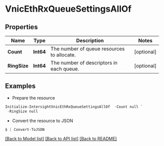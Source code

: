 # VnicEthRxQueueSettingsAllOf
## Properties

Name | Type | Description | Notes
------------ | ------------- | ------------- | -------------
**Count** | **Int64** | The number of queue resources to allocate. | [optional] 
**RingSize** | **Int64** | The number of descriptors in each queue. | [optional] 

## Examples

- Prepare the resource
```powershell
Initialize-IntersightVnicEthRxQueueSettingsAllOf  -Count null `
 -RingSize null
```

- Convert the resource to JSON
```powershell
$ | Convert-ToJSON
```

[[Back to Model list]](../README.md#documentation-for-models) [[Back to API list]](../README.md#documentation-for-api-endpoints) [[Back to README]](../README.md)

